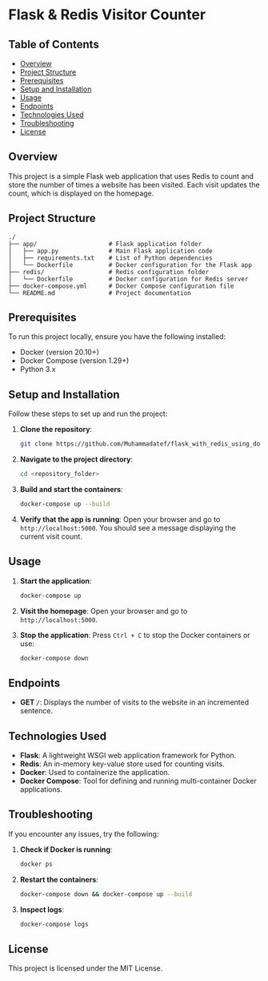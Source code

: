 
# Flask & Redis Visitor Counter

## Table of Contents
- [Overview](#overview)
- [Project Structure](#project-structure)
- [Prerequisites](#prerequisites)
- [Setup and Installation](#setup-and-installation)
- [Usage](#usage)
- [Endpoints](#endpoints)
- [Technologies Used](#technologies-used)
- [Troubleshooting](#troubleshooting)
- [License](#license)

## Overview
This project is a simple Flask web application that uses Redis to count and store the number of times a website has been visited. Each visit updates the count, which is displayed on the homepage.

## Project Structure
```
./
├── app/                    # Flask application folder
│   ├── app.py              # Main Flask application code
│   ├── requirements.txt    # List of Python dependencies
│   └── Dockerfile          # Docker configuration for the Flask app
├── redis/                  # Redis configuration folder
│   └── Dockerfile          # Docker configuration for Redis server
├── docker-compose.yml      # Docker Compose configuration file
└── README.md               # Project documentation
```

## Prerequisites
To run this project locally, ensure you have the following installed:

- Docker (version 20.10+)
- Docker Compose (version 1.29+)
- Python 3.x

## Setup and Installation
Follow these steps to set up and run the project:

1. **Clone the repository**:
   ```bash
   git clone https://github.com/Muhammadatef/flask_with_redis_using_docker.git
   ```

2. **Navigate to the project directory**:
   ```bash
   cd <repository_folder>
   ```

3. **Build and start the containers**:
   ```bash
   docker-compose up --build
   ```

4. **Verify that the app is running**:
   Open your browser and go to `http://localhost:5000`. You should see a message displaying the current visit count.

## Usage
1. **Start the application**:
   ```bash
   docker-compose up
   ```

2. **Visit the homepage**:
   Open your browser and go to `http://localhost:5000`.

3. **Stop the application**:
   Press `Ctrl + C` to stop the Docker containers or use:
   ```bash
   docker-compose down
   ```

## Endpoints
- **GET `/`**: Displays the number of visits to the website in an incremented sentence.

## Technologies Used
- **Flask**: A lightweight WSGI web application framework for Python.
- **Redis**: An in-memory key-value store used for counting visits.
- **Docker**: Used to containerize the application.
- **Docker Compose**: Tool for defining and running multi-container Docker applications.

## Troubleshooting
If you encounter any issues, try the following:

1. **Check if Docker is running**:
   ```bash
   docker ps
   ```

2. **Restart the containers**:
   ```bash
   docker-compose down && docker-compose up --build
   ```

3. **Inspect logs**:
   ```bash
   docker-compose logs
   ```

## License
This project is licensed under the MIT License.
